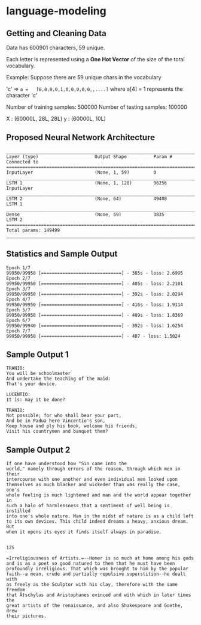 # language-modeling


## Getting and Cleaning Data

Data has 600901 characters, 59 unique.


Each letter is represented using a **One Hot Vector** of the size of the total vocabulary.

Example:
Suppose there are 59 unique chars in the vocabulary

'c' => `a =   [0,0,0,0,1,0,0,0,0,0,,....]`
where a[4] = 1 represents the character 'c'

Number of training samples: 500000
Number of testing samples: 100000

X : (60000L, 28L, 28L)
y : (60000L, 10L)



## Proposed Neural Network Architecture

```
____________________________________________________________________________________________________
Layer (type)                     Output Shape          Param #     Connected to
====================================================================================================
InputLayer			             (None, 1, 59)         0
____________________________________________________________________________________________________
LSTM 1		                     (None, 1, 128)        96256       InputLayer
____________________________________________________________________________________________________
LSTM 2		                     (None, 64)            49408       LSTM 1
____________________________________________________________________________________________________
Dense 		                     (None, 59)            3835        LSTM 2
====================================================================================================
Total params: 149499
____________________________________________________________________________________________________

```
## Statistics and Sample Output


```
Epoch 1/7
99950/99950 [==============================] - 385s - loss: 2.6995
Epoch 2/7
99950/99950 [==============================] - 405s - loss: 2.2101
Epoch 3/7
99950/99950 [==============================] - 392s - loss: 2.0294
Epoch 4/7
99950/99950 [==============================] - 416s - loss: 1.9114
Epoch 5/7
99950/99950 [==============================] - 409s - loss: 1.8369
Epoch 6/7
99950/99940 [==============================] - 392s - loss: 1.6254
Epoch 7/7
99950/99950 [==============================] - 407 - loss: 1.5024

```


## Sample Output 1

```
TRANIO:
You will be schoolmaster
And undertake the teaching of the maid:
That's your device.

LUCENTIO:
It is: may it be done?

TRANIO:
Not possible; for who shall bear your part,
And be in Padua here Vincentio's son,
Keep house and ply his book, welcome his friends,
Visit his countrymen and banquet them?

```
## Sample Output 2

```
If one have understood how "Sin came into the
world," namely through errors of the reason, through which men in their
intercourse with one another and even individual men looked upon
themselves as much blacker and wickeder than was really the case, one's
whole feeling is much lightened and man and the world appear together in
such a halo of harmlessness that a sentiment of well being is instilled
into one's whole nature. Man in the midst of nature is as a child left
to its own devices. This child indeed dreams a heavy, anxious dream. But
when it opens its eyes it finds itself always in paradise.


125

=Irreligiousness of Artists.=--Homer is so much at home among his gods
and is as a poet so good natured to them that he must have been
profoundly irreligious. That which was brought to him by the popular
faith--a mean, crude and partially repulsive superstition--he dealt with
as freely as the Sculptor with his clay, therefore with the same freedom
that Ã†schylus and Aristophanes evinced and with which in later times the
great artists of the renaissance, and also Shakespeare and Goethe, drew
their pictures.

```
